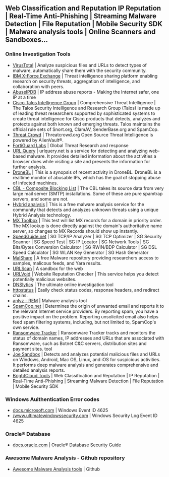 ## Web Classification and Reputation IP Reputation | Real-Time Anti-Phishing | Streaming Malware Detection | File Reputation | Mobile Security SDK | Malware analysis tools | Online Scanners and Sandboxes...


### Online Investigation Tools
- <a href="https://www.virustotal.com/#/home/upload" title="https://www.virustotal.com/#/home/upload">VirusTotal</a> | Analyze suspicious files and URLs to detect types of malware, automatically share them with the security community.
- <a href="https://exchange.xforce.ibmcloud.com/" title="https://exchange.xforce.ibmcloud.com/">IBM X-Force Exchange</a> | Threat intelligence sharing platform enabling research on security threats, aggregation of intelligence, and collaboration with peers.
- <a href="https://www.abuseipdb.com/" title="https://www.abuseipdb.com/">AbuseIPDB</a> | IP address abuse reports - Making the Internet safer, one IP at a time
- <a href="https://talosintelligence.com/" title="https://talosintelligence.com/">Cisco Talos Intelligence Group</a> | Comprehensive Threat Intelligence | The Talos Security Intelligence and Research Group (Talos) is made up of leading threat researchers supported by sophisticated systems to create threat intelligence for Cisco products that detects, analyzes and protects against both known and emerging threats. Talos maintains the official rule sets of Snort.org, ClamAV, SenderBase.org and SpamCop.
- <a href="https://www.threatcrowd.org/" title="https://www.threatcrowd.org/">Threat Crowd</a> | Threatcrowd.org Open Source Threat Intelligence is powered by AlienVault®.
- <a href="https://fortiguard.com/" title="https://fortiguard.com/">FortiGuard Labs</a> | Global Threat Research and response
- <a href="https://urlquery.net/" title="https://urlquery.net/">URL Query</a> | urlquery.net is a service for detecting and analyzing web-based malware. It provides detailed information about the activities a browser does while visiting a site and presents the information for further analysis.
- <a href="https://dronebl.org/" title="https://dronebl.org/">DroneBL</a> | This is a synopsis of recent activity in DroneBL. DroneBL is a realtime monitor of abusable IPs, which has the goal of stopping abuse of infected machines. 
- <a href="https://www.abuseat.org/" title="https://www.abuseat.org/">CBL - Composite Blocking List</a> | The CBL takes its source data from very large mail server (SMTP) installations. Some of these are pure spamtrap servers, and some are not.
- <a href="https://www.hybrid-analysis.com/" title="https://www.hybrid-analysis.com/">Hybrid analysis</a> | This is a free malware analysis service for the community that detects and analyzes unknown threats using a unique Hybrid Analysis technology. 
- <a href="https://mxtoolbox.com/" title="https://mxtoolbox.com/">MX Toolbox</a> | This test will list MX records for a domain in priority order. The MX lookup is done directly against the domain's authoritative name server, so changes to MX Records should show up instantly.
- <a href="https://www.speedguide.net/sg_tools.php" title="https://www.speedguide.net/sg_tools.php">SpeedGuide.net</a> | SG TCP/IP Analyzer | SG TCP Optimizer | SG Security Scanner | SG Speed Test | SG IP Locator | SG Network Tools | SG Bits/Bytes Conversion Calculator | SG RWIN/BDP Calculator | SG DSL Speed Calculator | SG WLAN Key Generator | SG Hash Generator
- <a href="https://malshare.com/" title="https://malshare.com/">MalShare</a> | A free Malware repository providing researchers access to samples, malicous feeds, and Yara results.
- <a href="https://urlscan.io/" title="https://urlscan.io/">URLScan</a> | A sandbox for the web
- <a href="https://www.urlvoid.com/" title="https://www.urlvoid.com/">URLVoid</a> | Website Reputation Checker | This service helps you detect potentially malicious websites.
- <a href="https://dnslytics.com/" title="https://dnslytics.com/">DNSlytics</a> | The ultimate online investigation tool
- <a href="https://httpstatus.io/" title="https://httpstatus.io/">httpstatus</a> | Easily check status codes, response headers, and redirect chains.
- <a href="https://sandbox.anlyz.io/#!/malware-dashboard" title="https://sandbox.anlyz.io/#!/malware-dashboard">anlyz - REM</a> | Malware analysis tool
- <a href="https://www.spamcop.net/bl.shtml" title="https://www.spamcop.net/bl.shtml">SpamCop.net</a> | Determines the origin of unwanted email and reports it to the relevant Internet service providers. By reporting spam, you have a positive impact on the problem. Reporting unsolicited email also helps feed spam filtering systems, including, but not limited to, SpamCop's own service.
- <a href="https://ransomwaretracker.abuse.ch/" title="https://ransomwaretracker.abuse.ch/">Ransomware Tracker</a> | Ransomware Tracker tracks and monitors the status of domain names, IP addresses and URLs that are associated with Ransomware, such as Botnet C&C servers, distribution sites and payment sites. tool
- <a href="https://www.joesandbox.com/" title="https://www.joesandbox.com/">Joe Sandbox</a> | Detects and analyzes potential malicious files and URLs on Windows, Android, Mac OS, Linux, and iOS for suspicious activities. It performs deep malware analysis and generates comprehensive and detailed analysis reports.
- <a href="https://www.brightcloud.com/" title="https://www.brightcloud.com/">BrightCloud Tools</a> | Web Classification and Reputation | IP Reputation | Real-Time Anti-Phishing | Streaming Malware Detection | File Reputation | Mobile Security SDK

### Windows Auithentication Error codes
- <a href="https://docs.microsoft.com/en-us/windows/security/threat-protection/auditing/event-4625" title="https://docs.microsoft.com/en-us/windows/security/threat-protection/auditing/event-4625">docs.microsoft.com</a> | Windows Event ID 4625
- <a href="https://www.ultimatewindowssecurity.com/securitylog/encyclopedia/event.aspx?eventID=4625" title="https://www.ultimatewindowssecurity.com/securitylog/encyclopedia/event.aspx?eventID=4625">/www.ultimatewindowssecurity.com</a> | Windows Security Log Event ID 4625

### Oracle® Database
- <a href="https://docs.oracle.com/cd/E18283_01/network.112/e16543/auditing.htm" title="https://docs.oracle.com/cd/E18283_01/network.112/e16543/auditing.htm">docs.oracle.com</a> | Oracle® Database Security Guide

### Awesome Malware Analysis - Github repository
- <a href="https://github.com/rshipp/awesome-malware-analysis" title="https://github.com/rshipp/awesome-malware-analysis">Awesome Malware Analysis tools</a> | Github
